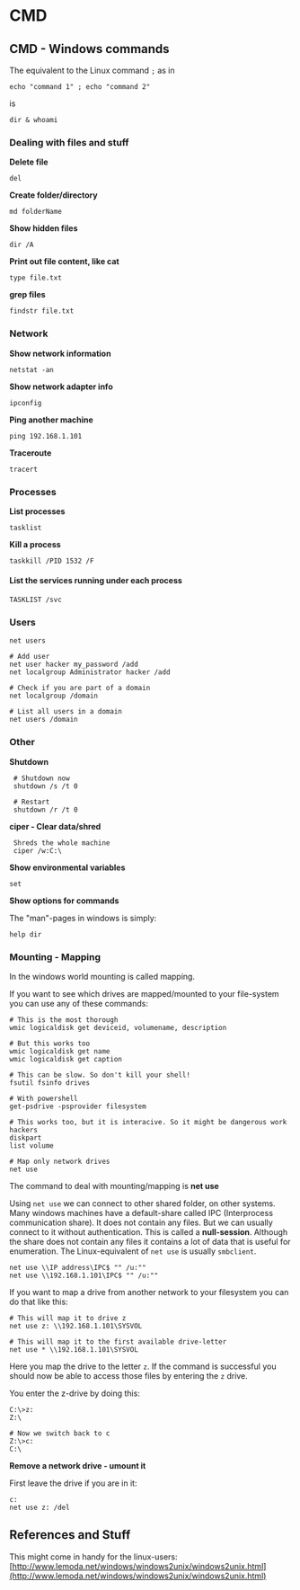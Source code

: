 # CMD

## CMD - Windows commands

The equivalent to the Linux command `;` as in

```text
echo "command 1" ; echo "command 2"
```

is

```text
dir & whoami
```

### Dealing with files and stuff

**Delete file**

```text
del
```

**Create folder/directory**

```text
md folderName
```

**Show hidden files**

```text
dir /A
```

**Print out file content, like cat**

```text
type file.txt
```

**grep files**

```text
findstr file.txt
```

### Network

**Show network information**

`netstat -an`

**Show network adapter info**

`ipconfig`

**Ping another machine**

`ping 192.168.1.101`

**Traceroute**

`tracert`

### Processes

**List processes**

`tasklist`

**Kill a process**

`taskkill /PID 1532 /F`

#### List the services running under each process

```text
TASKLIST /svc
```

### Users

```text
net users

# Add user
net user hacker my_password /add
net localgroup Administrator hacker /add

# Check if you are part of a domain
net localgroup /domain

# List all users in a domain
net users /domain
```

### Other

**Shutdown**

```text
 # Shutdown now
 shutdown /s /t 0

 # Restart
 shutdown /r /t 0
```

**ciper - Clear data/shred**

```text
 Shreds the whole machine
 ciper /w:C:\
```

**Show environmental variables**

```text
set
```

**Show options for commands**

The "man"-pages in windows is simply:

```text
help dir
```

### Mounting - Mapping

In the windows world mounting is called mapping.

If you want to see which drives are mapped/mounted to your file-system you can use any of these commands:

```text
# This is the most thorough
wmic logicaldisk get deviceid, volumename, description

# But this works too
wmic logicaldisk get name
wmic logicaldisk get caption

# This can be slow. So don't kill your shell!
fsutil fsinfo drives

# With powershell
get-psdrive -psprovider filesystem

# This works too, but it is interacive. So it might be dangerous work hackers
diskpart
list volume

# Map only network drives
net use
```

The command to deal with mounting/mapping is **net use**

Using `net use` we can connect to other shared folder, on other systems. Many windows machines have a default-share called IPC \(Interprocess communication share\). It does not contain any files. But we can usually connect to it without authentication. This is called a **null-session**. Although the share does not contain any files it contains a lot of data that is useful for enumeration. The Linux-equivalent of `net use` is usually `smbclient`.

```text
net use \\IP address\IPC$ "" /u:""
net use \\192.168.1.101\IPC$ "" /u:""
```

If you want to map a drive from another network to your filesystem you can do that like this:

```text
# This will map it to drive z
net use z: \\192.168.1.101\SYSVOL

# This will map it to the first available drive-letter
net use * \\192.168.1.101\SYSVOL
```

Here you map the drive to the letter `z`. If the command is successful you should now be able to access those files by entering the `z` drive.

You enter the z-drive by doing this:

```text
C:\>z:
Z:\

# Now we switch back to c
Z:\>c:
C:\
```

 **Remove a network drive - umount it**

First leave the drive if you are in it:

```text
c:
net use z: /del
```

## References and Stuff

This might come in handy for the linux-users: [http://www.lemoda.net/windows/windows2unix/windows2unix.html](http://www.lemoda.net/windows/windows2unix/windows2unix.html)

